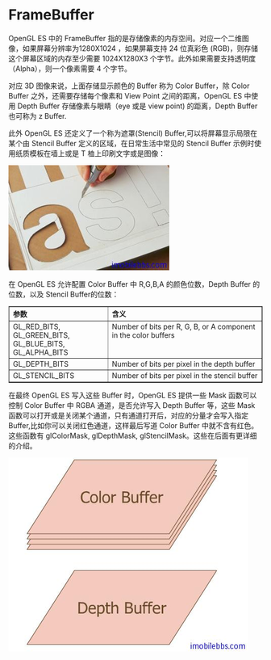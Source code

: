 # FrameBuffer
  
OpenGL ES 中的 FrameBuffer 指的是存储像素的内存空间。对应一个二维图像，如果屏幕分辨率为1280X1024 ，如果屏幕支持 24 位真彩色 (RGB)，则存储这个屏幕区域的内存至少需要 1024X1280X3 个字节。此外如果需要支持透明度（Alpha），则一个像素需要 4 个字节。

对应 3D 图像来说，上面存储显示颜色的 Buffer 称为 Color Buffer，除 Color Buffer 之外，还需要存储每个像素和 View Point 之间的距离，OpenGL ES 中使用 Depth Buffer 存储像素与眼睛（eye 或是 view point) 的距离，Depth Buffer 也可称为 z Buffer.

此外 OpenGL ES 还定义了一个称为遮罩(Stencil) Buffer,可以将屏幕显示局限在某个由 Stencil Buffer 定义的区域，在日常生活中常见的 Stencil Buffer 示例时使用纸质模板在墙上或是 T 桖上印刷文字或是图像：

![](images/91.png)

在 OpenGL ES 允许配置 Color Buffer 中 R,G,B,A 的颜色位数，Depth Buffer 的位数，以及 Stencil Buffer的位数：   

<table border="1" cellpadding="10">
<tbody>
<tr align="left" valign="top">
<th>参数</th>
<th>含义</th>
</tr>
<tr align="left" valign="top">
<td>GL_RED_BITS, GL_GREEN_BITS,<br />
GL_BLUE_BITS, GL_ALPHA_BITS</td>
<td>Number of bits per R, G, B, or A component in the color buffers</td>
</tr>
<tr align="left" valign="top">
<td>GL_DEPTH_BITS</td>
<td>Number of bits per pixel in the depth buffer</td>
</tr>
<tr align="left" valign="top">
<td>GL_STENCIL_BITS</td>
<td>Number of bits per pixel in the stencil buffer</td>
</tr>
</tbody>
</table>
        
在最终 OpenGL ES 写入这些 Buffer 时，OpenGL ES 提供一些 Mask 函数可以控制 Color Buffer 中 RGBA 通道，是否允许写入 Depth Buffer 等，这些 Mask 函数可以打开或是关闭某个通道，只有通道打开后，对应的分量才会写入指定 Buffer,比如你可以关闭红色通道，这样最后写道 Color Buffer 中就不含有红色。这些函数有 glColorMask, glDepthMask, glStencilMask。这些在后面有更详细的介绍。
  
![](images/92.png)
